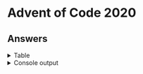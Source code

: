 # Advent of Code 2020

## Answers

<details>
<summary>Table</summary>
    <table>
        <tr>
            <th></th>
            <th>Part 1</th>
            <th>Part 2</th>
        </tr>
        <tr>
            <td><a href="src/main/java/com/lewisbirks/adventofcode/day/Day1.java">Day 1 </a></td>
            <td>987339</td>
            <td>259521570</td>
        </tr>
        <tr>
            <td><a href="src/main/java/com/lewisbirks/adventofcode/day/Day2.java">Day 2</a></td>
            <td>603</td>
            <td>404</td>
        </tr>
        <tr>
            <td><a href="src/main/java/com/lewisbirks/adventofcode/day/Day3.java">Day 3</a></td>
            <td>145</td>
            <td>3424528800</td>
        </tr>
        <tr>
            <td><a href="src/main/java/com/lewisbirks/adventofcode/day/Day4.java">Day 4</a></td>
            <td>264</td>
            <td>224</td>
        </tr>
        <tr>
            <td><a href="src/main/java/com/lewisbirks/adventofcode/day/Day5.java">Day 5</a></td>
            <td>998</td>
            <td>676</td>
        </tr>
        <tr>
            <td><a href="src/main/java/com/lewisbirks/adventofcode/day/Day6.java">Day 6</a></td>
            <td>6534</td>
            <td>3402</td>
        </tr>
    </table>
</details>
<details>
    <summary>Console output</summary>
    <pre>
==========================
Year 2020
==========================
Day 01: Report Repair
	Part 1: 987339 (7ms)
	Part 2: 259521570 (6ms)
Day 02: Password Philosophy
	Part 1: 603 (37ms)
	Part 2: 404 (2ms)
Day 03: Toboggan Trajectory
	Part 1: 145 (2ms)
	Part 2: 3424528800 (0ms)
Day 04: Passport Processing
	Part 1: 264 (5ms)
	Part 2: 224 (3ms)
Day 05: Binary Boarding
	Part 1: 998 (3ms)
	Part 2: 676 (3ms)
Day 06: Custom Customs
	Part 1: 6534 (8ms)
	Part 2: 3402 (8ms)
==========================
</pre>
</details>

